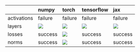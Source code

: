 |             | numpy                                                                                                                                                                  | torch                                                                                                                                                                  | tensorflow                                                                                                                                                             | jax                                                                                                                                                                    |
|:------------|:-----------------------------------------------------------------------------------------------------------------------------------------------------------------------|:-----------------------------------------------------------------------------------------------------------------------------------------------------------------------|:-----------------------------------------------------------------------------------------------------------------------------------------------------------------------|:-----------------------------------------------------------------------------------------------------------------------------------------------------------------------|
| activations | failure                                                                                                                                                                | failure                                                                                                                                                                | failure                                                                                                                                                                | failure                                                                                                                                                                |
| layers      | <a href="https://github.com/unifyai/ivy/actions/runs/3129211503" rel="noopener noreferrer" target="_blank"><img src=https://img.shields.io/badge/-success-success></a> | <a href="https://github.com/unifyai/ivy/actions/runs/3129211503" rel="noopener noreferrer" target="_blank"><img src=https://img.shields.io/badge/-success-success></a> | <a href="https://github.com/unifyai/ivy/actions/runs/3129211503" rel="noopener noreferrer" target="_blank"><img src=https://img.shields.io/badge/-success-success></a> | <a href="https://github.com/unifyai/ivy/actions/runs/3129211503" rel="noopener noreferrer" target="_blank"><img src=https://img.shields.io/badge/-success-success></a> |
| losses      | success                                                                                                                                                                | <a href="https://github.com/unifyai/ivy/actions/runs/3128664583" rel="noopener noreferrer" target="_blank"><img src=https://img.shields.io/badge/-success-success></a> | success                                                                                                                                                                | success                                                                                                                                                                |
| norms       | success                                                                                                                                                                | <a href="https://github.com/unifyai/ivy/actions/runs/3129093365" rel="noopener noreferrer" target="_blank"><img src=https://img.shields.io/badge/-success-success></a> | success                                                                                                                                                                | success                                                                                                                                                                |